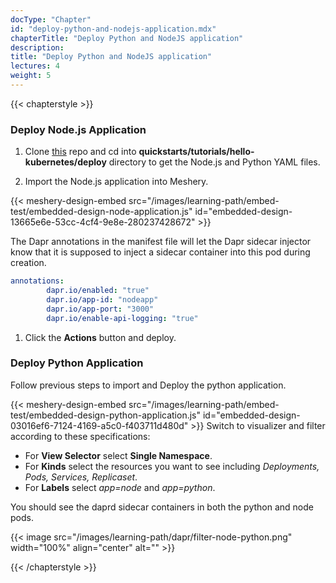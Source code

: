 ```yaml
---
docType: "Chapter"
id: "deploy-python-and-nodejs-application.mdx"
chapterTitle: "Deploy Python and NodeJS application"
description: 
title: "Deploy Python and NodeJS application"
lectures: 4
weight: 5
---
```

{{< chapterstyle >}}

<h3 class="chapter-sub-heading">Deploy Node.js Application</h3>

1. Clone [this](https://github.com/dapr/quickstarts.git) repo and cd into **quickstarts/tutorials/hello-kubernetes/deploy** directory to get the Node.js and Python YAML files.

1. Import the Node.js application into Meshery.

{{< meshery-design-embed src="/images/learning-path/embed-test/embedded-design-node-application.js" id="embedded-design-13665e6e-53cc-4cf4-9e8e-280237428672" >}}

The Dapr annotations in the manifest file will let the Dapr sidecar injector know that it is supposed to inject a sidecar container into this pod during creation.

```yaml
annotations:
        dapr.io/enabled: "true"
        dapr.io/app-id: "nodeapp"
        dapr.io/app-port: "3000"
        dapr.io/enable-api-logging: "true"
```
1. Click the **Actions** button and deploy.

<h3 class="chapter-sub-heading">Deploy Python Application</h3>

Follow previous steps to import and Deploy the python application.

{{< meshery-design-embed src="/images/learning-path/embed-test/embedded-design-python-application.js" id="embedded-design-03016ef6-7124-4169-a5c0-f403711d480d" >}}
Switch to visualizer and filter according to these specifications:

- For **View Selector** select **Single Namespace**.
- For **Kinds** select the resources you want to see including _Deployments, Pods, Services, Replicaset_.
- For **Labels** select _app=node_ and _app=python_.

You should see the daprd sidecar containers in both the python and node pods.

{{< image src="/images/learning-path/dapr/filter-node-python.png" width="100%" align="center" alt="" >}}

{{< /chapterstyle >}}